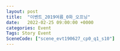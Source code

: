 ```yaml
---
layout: post
title:  "이벤트_2019여름_0화_오프닝"
date:   2022-02-25 09:00:00 +0000
categories: Event
Tags: Story Event
SceneCode: ["scene_evt190627_cp0_q1_s10"]
---
```

